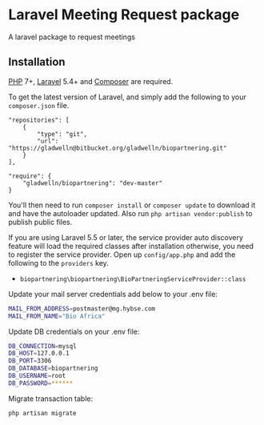 # Laravel Meeting Request package
A laravel package to request meetings

## Installation

[PHP](https://php.net) 7+, [Laravel](https://laravel.com/docs/5.4) 5.4+ and [Composer](https://getcomposer.org) are required.

To get the latest version of Laravel, and simply add the following to your `composer.json` file.

```
"repositories": [
  	{
        "type": "git",
    	"url": "https://gladwelln@bitbucket.org/gladwelln/biopartnering.git"
	}
],

"require": {
	"gladwelln/biopartnering": "dev-master"
}
```

You'll then need to run `composer install` or `composer update` to download it and have the autoloader updated.
Also run `php artisan vendor:publish` to publish public files.

If you are using Laravel 5.5 or later, the service provider auto discovery feature will load the required classes after installation otherwise, you need to register the service provider.
Open up `config/app.php` and add the following to the `providers` key.

* `biopartnering\biopartnering\BioPartneringServiceProvider::class`

Update your mail server credentials add below to your .env file:

```bash
MAIL_FROM_ADDRESS=postmaster@mg.hybse.com
MAIL_FROM_NAME="Bio Africa"
```

Update DB credentials on your .env file:

```bash
DB_CONNECTION=mysql
DB_HOST=127.0.0.1
DB_PORT=3306
DB_DATABASE=biopartnering
DB_USERNAME=root
DB_PASSWORD=******
```

Migrate transaction table:
```bash
php artisan migrate
```

